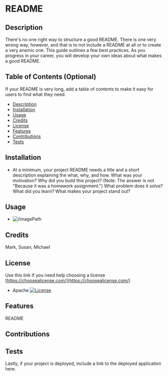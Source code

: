 
  # README

  ## Description
  There's no one right way to structure a good README. There is one very wrong way, however, and that is to not include a README at all or to create a very anemic one. This guide outlines a few best practices. As you progress in your career, you will develop your own ideas about what makes a good README.
    
  ## Table of Contents (Optional)
  If your README is very long, add a table of contents to make it easy for users to find what they need.
  * [Description](#description)
  * [Installation](#installation)
  * [Usage](#usage)
  * [Credits](#credit)
  * [License](#license)
  * [Features](#feature)
  * [Contributions](#contribution)
  * [Tests](#test)
 

   
    
  ## Installation
  * At a minimum, your project README needs a title and a short description explaining the what, why, and how. What was your motivation? Why did you build this project? (Note: The answer is not "Because it was a homework assignment.") What problem does it solve? What did you learn? What makes your project stand out?
    
  ## Usage
  * ![/imagePath](/imagePath)


  ## Credits
  Mark, Susan, Michael

  
  ## License
  Use this link if you need help choosing a license 
  [https://choosealicense.com/](https://choosealicense.com/)
  
  * Apache
  [![License](https://img.shields.io/badge/License-Apache%202.0-blue.svg)](https://opensource.org/licenses/Apache-2.0)
    
  ## Features
  README
    
  ## Contributions
  
    
  ## Tests
  Lastly, if your project is deployed, include a link to the deployed application here.
    
  